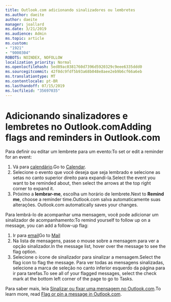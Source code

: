 ```yaml
---
title: Outlook.com adicionando sinalizadores ou lembretes
ms.author: daeite
author: daeite
manager: joallard
ms.date: 3/21/2019
ms.audience: Admin
ms.topic: article
ms.custom:
- "1921"
- "9000304"
ROBOTS: NOINDEX, NOFOLLOW
localization_priority: Normal
ms.openlocfilehash: 5ed89ac0381760d7396d5920329c9eee6335ddd0
ms.sourcegitcommit: 42f0dc9fdf5b93a68b048e8aee2eb9b6cf66a6eb
ms.translationtype: MT
ms.contentlocale: pt-BR
ms.lasthandoff: 07/15/2019
ms.locfileid: "35697035"
---
```

# <a name="adding-flags-and-reminders-in-outlookcom"></a><span data-ttu-id="fbd03-102">Adicionando sinalizadores e lembretes no Outlook.com</span><span class="sxs-lookup"><span data-stu-id="fbd03-102">Adding flags and reminders in Outlook.com</span></span>

<span data-ttu-id="fbd03-103">Para definir ou editar um lembrete para um evento:</span><span class="sxs-lookup"><span data-stu-id="fbd03-103">To set or edit a reminder for an event:</span></span>

1. <span data-ttu-id="fbd03-104">Vá para [calendário](https://outlook.live.com/calendar/).</span><span class="sxs-lookup"><span data-stu-id="fbd03-104">Go to [Calendar](https://outlook.live.com/calendar/).</span></span>
1. <span data-ttu-id="fbd03-105">Selecione o evento que você deseja que seja lembrado e selecione as setas no canto superior direito para expandi-la.</span><span class="sxs-lookup"><span data-stu-id="fbd03-105">Select the event you want to be reminded about, then select the arrows at the top right corner to expand it.</span></span>
1. <span data-ttu-id="fbd03-106">Próximo a **lembrar-me**, escolha um horário de lembrete.</span><span class="sxs-lookup"><span data-stu-id="fbd03-106">Next to **Remind me**, choose a reminder time.</span></span><span data-ttu-id="fbd03-107">Outlook.com salva automaticamente suas alterações.</span><span class="sxs-lookup"><span data-stu-id="fbd03-107"> Outlook.com automatically saves your changes.</span></span>

<span data-ttu-id="fbd03-108">Para lembrá-lo de acompanhar uma mensagem, você pode adicionar um sinalizador de acompanhamento:</span><span class="sxs-lookup"><span data-stu-id="fbd03-108">To remind yourself to follow up on a message, you can add a follow-up flag:</span></span>

1. <span data-ttu-id="fbd03-109">Ir para [email](https://outlook.live.com/mail/)</span><span class="sxs-lookup"><span data-stu-id="fbd03-109">Go to [Mail](https://outlook.live.com/mail/)</span></span>
1. <span data-ttu-id="fbd03-110">Na lista de mensagens, passe o mouse sobre a mensagem para ver a opção sinalizador.</span><span class="sxs-lookup"><span data-stu-id="fbd03-110">In the message list, hover over the message to see the flag option.</span></span>
1. <span data-ttu-id="fbd03-111">Selecione o ícone de sinalizador para sinalizar a mensagem.</span><span class="sxs-lookup"><span data-stu-id="fbd03-111">Select the flag icon to flag the message.</span></span> <span data-ttu-id="fbd03-112">Para ver todas as mensagens sinalizadas, selecione a marca de seleção no canto inferior esquerdo da página para ir para tarefas.</span><span class="sxs-lookup"><span data-stu-id="fbd03-112">To see all of your flagged messages, select the check mark at the bottom left corner of the page to go to Tasks.</span></span>
 
<span data-ttu-id="fbd03-113">Para saber mais, leia [Sinalizar ou fixar uma mensagem no Outlook.com](https://support.office.com/article/8e911e69-30d6-4cc8-8c71-a1163560618a?wt.mc_id=Office_Outlook_com_Alchemy).</span><span class="sxs-lookup"><span data-stu-id="fbd03-113">To learn more, read [Flag or pin a message in Outlook.com](https://support.office.com/article/8e911e69-30d6-4cc8-8c71-a1163560618a?wt.mc_id=Office_Outlook_com_Alchemy).</span></span>
